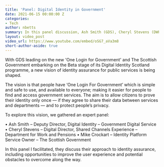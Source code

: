 ```yaml
---
title: 'Panel: Digital Identity in Government'
date: 2021-06-15 00:00:00 Z
categories:
- Tech
author: nbetts
summary: In this panel discussion, Ash Smith (GDS), Cheryl Stevens (DWP) and Mike Crockart (The Scottish Government) discuss their approaches to identity assurance, including opportunities to improve the user experience and potential obstacles to overcome along the way.
layout: video_post
video_url: https://www.youtube.com/embed/oSG7_aVa3m8
short-author-aside: true
---
```


With GDS leading on the new 'One Login for Government' and The Scottish Government embarking on the Beta stage of its Digital Identity Scotland programme, a new vision of identity assurance for public services is being shaped.

The vision is that people have ‘One Login For Government’ which is simple and safe to use, and available to everyone; making it easier for people to find and access government services. The aim is to allow citizens to prove their identity only once — if they agree to share their data between services and departments — and to protect people’s privacy.

To explore this vision, we gathered an expert panel:

• Ash Smith – Deputy Director, Digital Identity – Government Digital Service
• Cheryl Stevens – Digital Director, Shared Channels Experience – Department for Work and Pensions
• Mike Crockart – Identity Platform Service Owner – The Scottish Government

In this panel I facilitated, they discuss their approach to identity assurance, including opportunities to improve the user experience and potential obstacles to overcome along the way.
